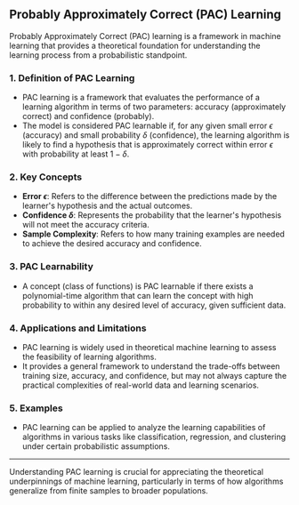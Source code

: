 ## Probably Approximately Correct (PAC) Learning

Probably Approximately Correct (PAC) learning is a framework in machine learning that provides a theoretical foundation for understanding the learning process from a probabilistic standpoint.

### 1. **Definition of PAC Learning**
- PAC learning is a framework that evaluates the performance of a learning algorithm in terms of two parameters: accuracy (approximately correct) and confidence (probably).
- The model is considered PAC learnable if, for any given small error $\epsilon$ (accuracy) and small probability $\delta$ (confidence), the learning algorithm is likely to find a hypothesis that is approximately correct within error $\epsilon$ with probability at least $1 - \delta$.

### 2. **Key Concepts**
- **Error $\epsilon$**: Refers to the difference between the predictions made by the learner's hypothesis and the actual outcomes.
- **Confidence $\delta$**: Represents the probability that the learner's hypothesis will not meet the accuracy criteria.
- **Sample Complexity**: Refers to how many training examples are needed to achieve the desired accuracy and confidence.

### 3. **PAC Learnability**
- A concept (class of functions) is PAC learnable if there exists a polynomial-time algorithm that can learn the concept with high probability to within any desired level of accuracy, given sufficient data.

### 4. **Applications and Limitations**
- PAC learning is widely used in theoretical machine learning to assess the feasibility of learning algorithms.
- It provides a general framework to understand the trade-offs between training size, accuracy, and confidence, but may not always capture the practical complexities of real-world data and learning scenarios.

### 5. **Examples**
- PAC learning can be applied to analyze the learning capabilities of algorithms in various tasks like classification, regression, and clustering under certain probabilistic assumptions.

---

Understanding PAC learning is crucial for appreciating the theoretical underpinnings of machine learning, particularly in terms of how algorithms generalize from finite samples to broader populations.
